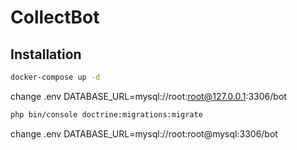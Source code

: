 # CollectBot
## Installation

```bash
docker-compose up -d
```
change .env DATABASE_URL=mysql://root:root@127.0.0.1:3306/bot
```bash
php bin/console doctrine:migrations:migrate
```
change .env DATABASE_URL=mysql://root:root@mysql:3306/bot